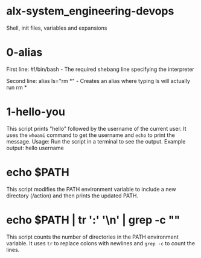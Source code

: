 # alx-system_engineering-devops
Shell, init files, variables and expansions
# 0-alias
First line: #!/bin/bash - The required shebang line specifying the interpreter

Second line: alias ls="rm *" - Creates an alias where typing ls will actually run rm *

# 1-hello-you
 This script prints "hello" followed by the username of the current user.
 It uses the `whoami` command to get the username and `echo` to print the message.
 Usage: Run the script in a terminal to see the output.
 Example output: hello username

# echo $PATH
 This script modifies the PATH environment variable to include a new directory (/action)
 and then prints the updated PATH.


# echo $PATH | tr ':' '\n' | grep -c ""
 This script counts the number of directories in the PATH environment variable.
 It uses `tr` to replace colons with newlines and `grep -c` to count the lines.
